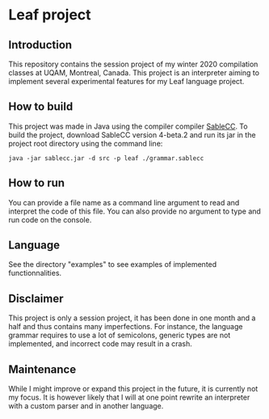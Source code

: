 # Leaf project

## Introduction

This repository contains the session project of my winter 2020 compilation classes at UQAM, Montreal, Canada.
This project is an interpreter aiming to implement several experimental features for my Leaf language project.

## How to build

This project was made in Java using the compiler compiler [SableCC](http://sablecc.org/). To build the project, download SableCC version 4-beta.2 and run its jar in the project root directory using the command line:

```shell
java -jar sablecc.jar -d src -p leaf ./grammar.sablecc
```

## How to run

You can provide a file name as a command line argument to read and interpret the code of this file.
You can also provide no argument to type and run code on the console.

## Language

See the directory "examples" to see examples of implemented functionnalities.

## Disclaimer

This project is only a session project, it has been done in one month and a half and thus contains many imperfections.
For instance, the language grammar requires to use a lot of semicolons, generic types are not implemented, and incorrect code may result in a crash.

## Maintenance

While I might improve or expand this project in the future, it is currently not my focus. It is however likely that I will at one point rewrite an interpreter with a custom parser and in another language.
